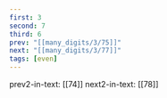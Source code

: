 ```yaml
---
first: 3
second: 7
third: 6
prev: "[[many_digits/3/75]]"
next: "[[many_digits/3/77]]"
tags: [even]
---
```

prev2-in-text: [[74]]
next2-in-text: [[78]]
